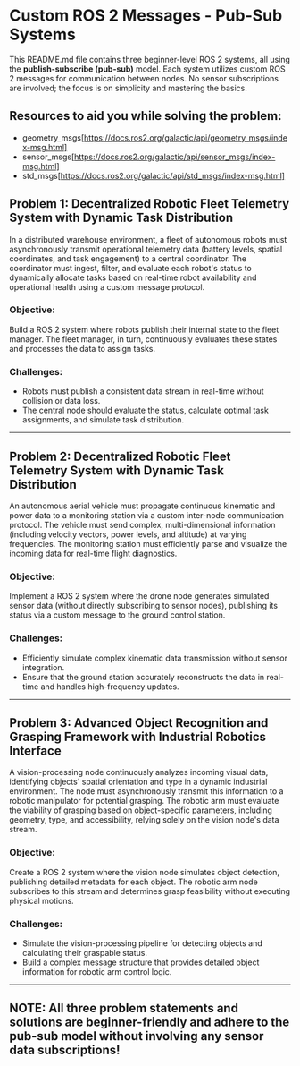# Custom ROS 2 Messages - Pub-Sub Systems

This README.md file contains three beginner-level ROS 2 systems, all using the **publish-subscribe (pub-sub)** model. 
Each system utilizes custom ROS 2 messages for communication between nodes. No sensor subscriptions are involved; the focus is on simplicity and mastering the basics.

## Resources to aid you while solving the problem:
- geometry_msgs[https://docs.ros2.org/galactic/api/geometry_msgs/index-msg.html]
- sensor_msgs[https://docs.ros2.org/galactic/api/sensor_msgs/index-msg.html]
- std_msgs[https://docs.ros2.org/galactic/api/std_msgs/index-msg.html]

## Problem 1: Decentralized Robotic Fleet Telemetry System with Dynamic Task Distribution
In a distributed warehouse environment, a fleet of autonomous robots must asynchronously transmit operational telemetry data (battery levels, spatial coordinates, and 
task engagement) to a central coordinator. The coordinator must ingest, filter, and evaluate each robot's status to dynamically allocate tasks based on real-time robot 
availability and operational health using a custom message protocol.

### Objective: 
Build a ROS 2 system where robots publish their internal state to the fleet manager. The fleet manager, in turn, continuously evaluates these states and processes 
the data to assign tasks.

### Challenges:
- Robots must publish a consistent data stream in real-time without collision or data loss.
- The central node should evaluate the status, calculate optimal task assignments, and simulate task distribution.

---------------------------------------------------------------

## Problem 2: Decentralized Robotic Fleet Telemetry System with Dynamic Task Distribution
An autonomous aerial vehicle must propagate continuous kinematic and power data to a monitoring station via a custom inter-node communication protocol. 
The vehicle must send complex, multi-dimensional information (including velocity vectors, power levels, and altitude) at varying frequencies. 
The monitoring station must efficiently parse and visualize the incoming data for real-time flight diagnostics.

### Objective:
 Implement a ROS 2 system where the drone node generates simulated sensor data (without directly subscribing to sensor nodes),
 publishing its status via a custom message to the ground control station.
 
 ### Challenges:
 - Efficiently simulate complex kinematic data transmission without sensor integration.
 - Ensure that the ground station accurately reconstructs the data in real-time and handles high-frequency updates.

----------------------------------------------------------------

## Problem 3: Advanced Object Recognition and Grasping Framework with Industrial Robotics Interface
A vision-processing node continuously analyzes incoming visual data, identifying objects' spatial orientation and type in a dynamic industrial environment. 
The node must asynchronously transmit this information to a robotic manipulator for potential grasping. The robotic arm must evaluate the viability of grasping based on
object-specific parameters, including geometry, type, and accessibility, relying solely on the vision node's data stream.

### Objective:
Create a ROS 2 system where the vision node simulates object detection, publishing detailed
metadata for each object. The robotic arm node subscribes to this stream and determines grasp 
feasibility without executing physical motions.

### Challenges:
- Simulate the vision-processing pipeline for detecting objects and calculating their graspable status.
- Build a complex message structure that provides detailed object information for robotic arm control logic.

-----------------------------------------------------
## NOTE: All three problem statements and solutions are beginner-friendly and adhere to the pub-sub model without involving any sensor data subscriptions!
